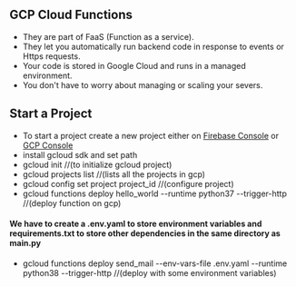## GCP Cloud Functions
* They are part of FaaS (Function as a service).
* They let you automatically run backend code in response to events or Https requests.
* Your code is stored in Google Cloud and runs in a managed environment.
* You don't have to worry about managing or scaling your severs.

## Start a Project
* To start a project create a new project either on [Firebase Console](https://console.firebase.google.com/) or [GCP Console](https://console.cloud.google.com/)
* install gcloud sdk and set path
* gcloud init //(to initialize gcloud project)
* gcloud projects list //(lists all the projects in gcp)
* gcloud config set project project_id //(configure project)
* gcloud functions deploy hello_world --runtime python37 --trigger-http //(deploy function on gcp)
#### We have to create a .env.yaml to store environment variables and requirements.txt to store other dependencies in the same directory as main.py
* gcloud functions deploy send_mail --env-vars-file .env.yaml --runtime python38 --trigger-http //(deploy with some environment variables)
